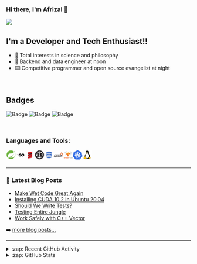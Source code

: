 ### Hi there, I'm Afrizal 👋
<img src="https://github.com/prafulla-codes/sorting-hat/blob/master/pics/ravenclaw_badge.gif" width="200px">

## I'm a Developer and Tech Enthusiast!!

- 🔭 Total interests in science and philosophy
- 🥅 Backend and data engineer at noon
- ⌨️ Competitive programmer and open source evangelist at night

<br />

## Badges
![Badge](https://cp-logo.vercel.app/codeforces/afrizal?logo=true)
![Badge](https://cp-logo.vercel.app/atcoder/icalFikr?logo=true)
![Badge](https://cp-logo.vercel.app/topcoder/dago96?logo=true)

<br />

### Languages and Tools:

<img align="left" alt="Java" width="26px" src="https://raw.githubusercontent.com/github/explore/80688e429a7d4ef2fca1e82350fe8e3517d3494d/topics/spring-boot/spring-boot.png" />
<img align="left" alt="Go" width="26px" src="https://raw.githubusercontent.com/github/explore/80688e429a7d4ef2fca1e82350fe8e3517d3494d/topics/go/go.png" />
<img align="left" alt="Scala" width="26px" src="https://raw.githubusercontent.com/github/explore/80688e429a7d4ef2fca1e82350fe8e3517d3494d/topics/scala/scala.png" />
<img align="left" alt="Rust" width="26px" src="https://raw.githubusercontent.com/github/explore/80688e429a7d4ef2fca1e82350fe8e3517d3494d/topics/rust/rust.png" />
<img align="left" alt="Big Data" width="26px" src="https://raw.githubusercontent.com/github/explore/80688e429a7d4ef2fca1e82350fe8e3517d3494d/topics/sql/sql.png" />
<img align="left" alt="Distributed Computing" width="26px" src="https://raw.githubusercontent.com/github/explore/6f5025830918df26b37d23b3ffffbc35725fe15f/topics/spark/spark.png" />
<img align="left" alt="Deep Learning" width="26px" src="https://raw.githubusercontent.com/github/explore/80688e429a7d4ef2fca1e82350fe8e3517d3494d/topics/tensorflow/tensorflow.png" />
<img align="left" alt="Kubernetes" width="26px" src="https://raw.githubusercontent.com/github/explore/80688e429a7d4ef2fca1e82350fe8e3517d3494d/topics/kubernetes/kubernetes.png" />
<img align="left" alt="Linux" width="26px" src="https://raw.githubusercontent.com/github/explore/80688e429a7d4ef2fca1e82350fe8e3517d3494d/topics/linux/linux.png" />

<br />
<br />

---

### 📕 Latest Blog Posts

<!-- BLOG-POST-LIST:START -->
- [Make Wet Code Great Again](https://koneko096.github.io/posts/wet-code/)
- [Installing CUDA 10.2 in Ubuntu 20.04](https://koneko096.github.io/posts/cuda-10/)
- [Should We Write Tests?](https://koneko096.github.io/posts/test/)
- [Testing Entire Jungle](https://koneko096.github.io/posts/jungle-test/)
- [Work Safely with C++ Vector](https://koneko096.github.io/posts/safe-vector/)
<!-- BLOG-POST-LIST:END -->

➡️ [more blog posts...](https://koneko096.github.io)

---

<details>
  <summary>:zap: Recent GitHub Activity</summary>
  
<!--START_SECTION:activity-->
1. 🗣 Commented on [#3284](https://github.com/zaproxy/zap-extensions/issues/3284) in [zaproxy/zap-extensions](https://github.com/zaproxy/zap-extensions)
2. 🎉 Merged PR [#20](https://github.com/koneko096/koneko096.github.io/pull/20) in [koneko096/koneko096.github.io](https://github.com/koneko096/koneko096.github.io)
3. 💪 Opened PR [#20](https://github.com/koneko096/koneko096.github.io/pull/20) in [koneko096/koneko096.github.io](https://github.com/koneko096/koneko096.github.io)
4. 🗣 Commented on [#3284](https://github.com/zaproxy/zap-extensions/issues/3284) in [zaproxy/zap-extensions](https://github.com/zaproxy/zap-extensions)
5. 🗣 Commented on [#4272](https://github.com/tektoncd/pipeline/issues/4272) in [tektoncd/pipeline](https://github.com/tektoncd/pipeline)
<!--END_SECTION:activity-->

</details>

<details>
  <summary>:zap: GitHub Stats</summary>

  <img align="left" alt="koneko096's GitHub Stats" src="https://github-readme-stats-koneko096.vercel.app/api?username=koneko096&show_icons=true&hide_border=true" />

</details>

[website]: https://koneko096.github.io
[linkedin]: https://linkedin.com/in/afrizalf
